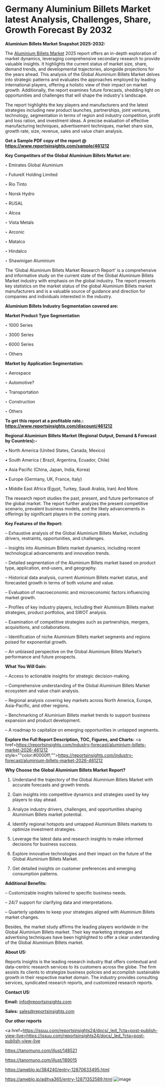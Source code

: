 # Germany Aluminium Billets Market latest Analysis, Challenges, Share, Growth Forecast By 2032

<strong>Aluminium Billets Market Snapshot 2025-2032:</strong>

The <a href=https://www.reportsinsights.com/sample/461212>Aluminium Billets Market</a> 2025 report offers an in-depth exploration of market dynamics, leveraging comprehensive secondary research to provide valuable insights. It highlights the current status of market size, share, demand trends, and developmental trajectories, alongside projections for the years ahead. This analysis of the Global Aluminium Billets Market delves into strategic patterns and evaluates the approaches employed by leading international players, offering a holistic view of their impact on market growth. Additionally, the report examines future forecasts, shedding light on opportunities and challenges that will shape the industry's landscape.

The report highlights the key players and manufacturers and the latest strategies including new product launches, partnerships, joint ventures, technology, segmentation in terms of region and industry competition, profit and loss ration, and investment ideas. A precise evaluation of effective manufacturing techniques, advertisement techniques, market share size, growth rate, size, revenue, sales and value chain analysis.

<strong>Get a Sample PDF copy of the report @ <a href=https://www.reportsinsights.com/sample/461212 style=color:#0000ff;>https://www.reportsinsights.com/sample/461212</a></strong>

<strong>Key Competitors of the Global Aluminium Billets Market are:</strong>

‣ Emirates Global Aluminium

‣ FutureX Holding Limited

‣ Rio Tinto

‣ Norsk Hydro

‣ RUSAL

‣ Alcoa

‣ Vista Metals

‣ Arconic

‣ Matalco

‣ Hindalco

‣ Shawinigan Aluminium

The ‘Global Aluminium Billets Market Research Report’ is a comprehensive and informative study on the current state of the Global Aluminium Billets Market industry with emphasis on the global industry. The report presents key statistics on the market status of the global Aluminium Billets market manufacturers and is a valuable source of guidance and direction for companies and individuals interested in the industry.

<strong>Aluminium Billets Industry Segmentation covered are:</strong>

<strong>Market Product Type Segmentation</strong>

‣ 1000 Series

‣ 3000 Series

‣ 6000 Series

‣ Others

<strong>Market by Application Segmentation:</strong>

‣ Aerospace

‣ Automotive?

‣ Transportation

‣ Construction

‣ Others

<strong>To get this report at a profitable rate.: <a href=https://www.reportsinsights.com/discount/461212 style=color:#0000ff;>https://www.reportsinsights.com/discount/461212</a></strong>

<strong>Regional Aluminium Billets Market (Regional Output, Demand &amp; Forecast by Countries):-</strong>

• North America (United States, Canada, Mexico)

• South America ( Brazil, Argentina, Ecuador, Chile)

• Asia Pacific (China, Japan, India, Korea)

• Europe (Germany, UK, France, Italy)

• Middle East Africa (Egypt, Turkey, Saudi Arabia, Iran) And More.

The research report studies the past, present, and future performance of the global market. The report further analyzes the present competitive scenario, prevalent business models, and the likely advancements in offerings by significant players in the coming years.

<strong>Key Features of the Report:</strong>

– Exhaustive analysis of the Global Aluminium Billets Market, including drivers, restraints, opportunities, and challenges.

– Insights into Aluminium Billets market dynamics, including recent technological advancements and innovation trends.

– Detailed segmentation of the Aluminium Billets market based on product type, application, end-users, and geography.

– Historical data analysis, current Aluminium Billets market status, and forecasted growth in terms of both volume and value.

– Evaluation of macroeconomic and microeconomic factors influencing market growth.

– Profiles of key industry players, including their Aluminium Billets market strategies, product portfolios, and SWOT analysis.

– Examination of competitive strategies such as partnerships, mergers, acquisitions, and collaborations.

– Identification of niche Aluminium Billets market segments and regions poised for exponential growth.

– An unbiased perspective on the Global Aluminium Billets Market’s performance and future prospects.

<strong>What You Will Gain:</strong>

– Access to actionable insights for strategic decision-making.

– Comprehensive understanding of the Global Aluminium Billets Market ecosystem and value chain analysis.

– Regional analysis covering key markets across North America, Europe, Asia-Pacific, and other regions.

– Benchmarking of Aluminium Billets market trends to support business expansion and product development.

– A roadmap to capitalize on emerging opportunities in untapped segments.

<strong>Explore the Full Report Description, TOC, Figures, and Charts:</strong>
<a href=https://reportsinsights.com/industry-forecast/aluminium-billets-market-2026-461212 style=""color:#0000ff;"">https://reportsinsights.com/industry-forecast/aluminium-billets-market-2026-461212</a>

<strong>Why Choose the Global Aluminium Billets Market Report?</strong>

1. Understand the trajectory of the Global Aluminium Billets Market with accurate forecasts and growth trends.

2. Gain insights into competitive dynamics and strategies used by key players to stay ahead.

3. Analyze industry drivers, challenges, and opportunities shaping Aluminium Billets market potential.

4. Identify regional hotspots and untapped Aluminium Billets markets to optimize investment strategies.

5. Leverage the latest data and research insights to make informed decisions for business success.

6. Explore innovative technologies and their impact on the future of the Global Aluminium Billets Market.

7. Get detailed insights on customer preferences and emerging consumption patterns.

<strong>Additional Benefits:</strong>

– Customizable insights tailored to specific business needs.

– 24/7 support for clarifying data and interpretations.

– Quarterly updates to keep your strategies aligned with Aluminium Billets market changes.

Besides, the market study affirms the leading players worldwide in the Global Aluminium Billets market. Their key marketing strategies and advertising techniques have been highlighted to offer a clear understanding of the Global Aluminium Billets market.

<strong><strong>About US</strong>:</strong>

Reports Insights is the leading research industry that offers contextual and data-centric research services to its customers across the globe. The firm assists its clients to strategize business policies and accomplish sustainable growth in their respective market domain. The industry provides consulting services, syndicated research reports, and customized research reports.

<strong>Contact US:</strong>

<p class=><b>Email:</b> <a href=mailto:info@reportsinsights.com>info@reportsinsights.com</a></p>
<p class=><b>Sales:</b> <a href=mailto:sales@reportsinsights.com>sales@reportsinsights.com</a></p>

<strong>Our other reports</strong>

<a href=https://issuu.com/reportsinsights24/docs/_led_?cta=post-publish-view-live>https://issuu.com/reportsinsights24/docs/_led_?cta=post-publish-view-live</a>

<a href=https://tanomuno.com/illust/148521>https://tanomuno.com/illust/148521</a>

<a href=https://tanomuno.com/illust/189015>https://tanomuno.com/illust/189015</a>

<a href=https://ameblo.jp/384240/entry-12870633495.html>https://ameblo.jp/384240/entry-12870633495.html</a>

<a href=https://ameblo.jp/aditya365/entry-12871352589.html>https://ameblo.jp/aditya365/entry-12871352589.html</a>
![image](https://github.com/user-attachments/assets/ae73df01-b965-4c14-a3b0-db1fbabda89c)
